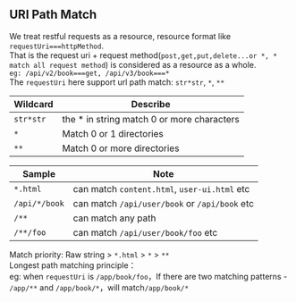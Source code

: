 ## URI Path Match    
We treat restful requests as a resource, resource format like `requestUri===httpMethod`.   
That is the request uri + request method(`post,get,put,delete...or *, * match all request method`) is considered as a resource as a whole.  
`eg: /api/v2/book===get, /api/v3/book===*`    
The `requestUri` here support url path match: `str*str`, `*`, `**`     

| Wildcard                   | Describe   |           
| ---                        | ---        |       
| `str*str`                    | the * in string match 0 or more characters  |
| `*`                          | Match 0 or 1 directories                    |
| `**`                         | Match 0 or more directories                 |    


| Sample                      | Note  |
| ---                         | ---   |
| `*.html`                    | can match `content.html`, `user-ui.html` etc    |
| `/api/*/book`               | can match `/api/user/book` or `/api/book` etc   |
| `/**`                       | can match any path                              |
| `/**/foo`                   | can match `/api/user/book/foo` etc              |    


Match priority: Raw string > `*.html` > `*` > `**`  
Longest path matching principle：  
eg: when `requestUri` is `/app/book/foo`，If there are two matching patterns - `/app/**` and `/app/book/*`，will match`/app/book/*`  